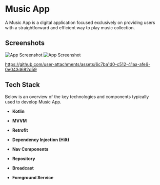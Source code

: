 # Music App

A Music App is a digital application focused exclusively on providing users with a straightforward and efficient way to play  music collection.

## Screenshots
![App Screenshot](https://i.postimg.cc/FzZpXssw/602708a7-2a37-4fd6-af7a-840f6ece944d.png=125x125)
![App Screenshot](https://i.postimg.cc/yYjQwnDW/d5096a3c-cedc-43d8-b407-63f039c45b67.png=125x125)


https://github.com/user-attachments/assets/6c7ba1d0-c512-41aa-afe6-0e043d682d59

## Tech Stack

Below is an overview of the key technologies and components typically used to develop Music App.

* **Kotlin**

* **MVVM**

* **Retrofit**

* **Dependency Injection (Hilt)** 

* **Nav Components**

* **Repository**

* **Broadcast**

* **Foreground Service**
